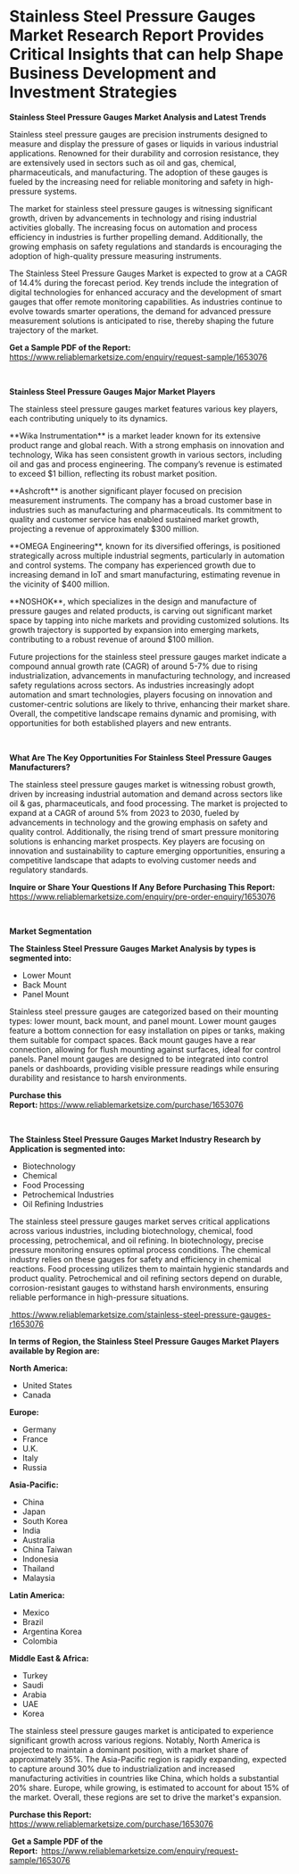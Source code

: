 <p><h1>Stainless Steel Pressure Gauges Market Research Report Provides Critical Insights that can help Shape Business Development and Investment Strategies</h1></p><p><strong>Stainless Steel Pressure Gauges Market Analysis and Latest Trends</strong></p>
<p><p>Stainless steel pressure gauges are precision instruments designed to measure and display the pressure of gases or liquids in various industrial applications. Renowned for their durability and corrosion resistance, they are extensively used in sectors such as oil and gas, chemical, pharmaceuticals, and manufacturing. The adoption of these gauges is fueled by the increasing need for reliable monitoring and safety in high-pressure systems.</p><p>The market for stainless steel pressure gauges is witnessing significant growth, driven by advancements in technology and rising industrial activities globally. The increasing focus on automation and process efficiency in industries is further propelling demand. Additionally, the growing emphasis on safety regulations and standards is encouraging the adoption of high-quality pressure measuring instruments.</p><p>The Stainless Steel Pressure Gauges Market is expected to grow at a CAGR of 14.4% during the forecast period. Key trends include the integration of digital technologies for enhanced accuracy and the development of smart gauges that offer remote monitoring capabilities. As industries continue to evolve towards smarter operations, the demand for advanced pressure measurement solutions is anticipated to rise, thereby shaping the future trajectory of the market.</p></p>
<p><strong>Get a Sample PDF of the Report:&nbsp;</strong> <a href="https://www.reliablemarketsize.com/enquiry/request-sample/1653076?utm_campaign=3033&utm_medium=2&utm_source=Github&utm_content=ia&utm_term=16042025&utm_id=stainless-steel-pressure-gauges">https://www.reliablemarketsize.com/enquiry/request-sample/1653076</a></p>
<p>&nbsp;</p>
<p><strong>Stainless Steel Pressure Gauges Major Market Players</strong></p>
<p><p>The stainless steel pressure gauges market features various key players, each contributing uniquely to its dynamics. </p><p>**Wika Instrumentation** is a market leader known for its extensive product range and global reach. With a strong emphasis on innovation and technology, Wika has seen consistent growth in various sectors, including oil and gas and process engineering. The company’s revenue is estimated to exceed $1 billion, reflecting its robust market position.</p><p>**Ashcroft** is another significant player focused on precision measurement instruments. The company has a broad customer base in industries such as manufacturing and pharmaceuticals. Its commitment to quality and customer service has enabled sustained market growth, projecting a revenue of approximately $300 million.</p><p>**OMEGA Engineering**, known for its diversified offerings, is positioned strategically across multiple industrial segments, particularly in automation and control systems. The company has experienced growth due to increasing demand in IoT and smart manufacturing, estimating revenue in the vicinity of $400 million.</p><p>**NOSHOK**, which specializes in the design and manufacture of pressure gauges and related products, is carving out significant market space by tapping into niche markets and providing customized solutions. Its growth trajectory is supported by expansion into emerging markets, contributing to a robust revenue of around $100 million.</p><p>Future projections for the stainless steel pressure gauges market indicate a compound annual growth rate (CAGR) of around 5-7% due to rising industrialization, advancements in manufacturing technology, and increased safety regulations across sectors. As industries increasingly adopt automation and smart technologies, players focusing on innovation and customer-centric solutions are likely to thrive, enhancing their market share. Overall, the competitive landscape remains dynamic and promising, with opportunities for both established players and new entrants.</p></p>
<p>&nbsp;</p>
<p><strong>What Are The Key Opportunities For Stainless Steel Pressure Gauges Manufacturers?</strong></p>
<p><p>The stainless steel pressure gauges market is witnessing robust growth, driven by increasing industrial automation and demand across sectors like oil & gas, pharmaceuticals, and food processing. The market is projected to expand at a CAGR of around 5% from 2023 to 2030, fueled by advancements in technology and the growing emphasis on safety and quality control. Additionally, the rising trend of smart pressure monitoring solutions is enhancing market prospects. Key players are focusing on innovation and sustainability to capture emerging opportunities, ensuring a competitive landscape that adapts to evolving customer needs and regulatory standards.</p></p>
<p><strong>Inquire or Share Your Questions If Any Before Purchasing This Report:</strong> <a href="https://www.reliablemarketsize.com/enquiry/pre-order-enquiry/1653076?utm_campaign=3033&utm_medium=2&utm_source=Github&utm_content=ia&utm_term=16042025&utm_id=stainless-steel-pressure-gauges">https://www.reliablemarketsize.com/enquiry/pre-order-enquiry/1653076</a></p>
<p>&nbsp;</p>
<p><strong>Market Segmentation</strong></p>
<p><strong>The Stainless Steel Pressure Gauges Market Analysis by types is segmented into:</strong></p>
<p><ul><li>Lower Mount</li><li>Back Mount</li><li>Panel Mount</li></ul></p>
<p><p>Stainless steel pressure gauges are categorized based on their mounting types: lower mount, back mount, and panel mount. Lower mount gauges feature a bottom connection for easy installation on pipes or tanks, making them suitable for compact spaces. Back mount gauges have a rear connection, allowing for flush mounting against surfaces, ideal for control panels. Panel mount gauges are designed to be integrated into control panels or dashboards, providing visible pressure readings while ensuring durability and resistance to harsh environments.</p></p>
<p><strong>Purchase this Report:&nbsp;</strong><a href="https://www.reliablemarketsize.com/purchase/1653076?utm_campaign=3033&utm_medium=2&utm_source=Github&utm_content=ia&utm_term=16042025&utm_id=stainless-steel-pressure-gauges">https://www.reliablemarketsize.com/purchase/1653076</a></p>
<p>&nbsp;</p>
<p><strong>The Stainless Steel Pressure Gauges Market Industry Research by Application is segmented into:</strong></p>
<p><ul><li>Biotechnology</li><li>Chemical</li><li>Food Processing</li><li>Petrochemical Industries</li><li>Oil Refining Industries</li></ul></p>
<p><p>The stainless steel pressure gauges market serves critical applications across various industries, including biotechnology, chemical, food processing, petrochemical, and oil refining. In biotechnology, precise pressure monitoring ensures optimal process conditions. The chemical industry relies on these gauges for safety and efficiency in chemical reactions. Food processing utilizes them to maintain hygienic standards and product quality. Petrochemical and oil refining sectors depend on durable, corrosion-resistant gauges to withstand harsh environments, ensuring reliable performance in high-pressure situations.</p></p>
<p><a href="https://www.reliablemarketsize.com/stainless-steel-pressure-gauges-r1653076?utm_campaign=3033&utm_medium=2&utm_source=Github&utm_content=ia&utm_term=16042025&utm_id=stainless-steel-pressure-gauges">&nbsp;https://www.reliablemarketsize.com/stainless-steel-pressure-gauges-r1653076</a></p>
<p><strong>In terms of Region, the Stainless Steel Pressure Gauges Market Players available by Region are:</strong></p>
<p>
    <p> <strong> North America: </strong>
        <ul>
            <li>United States</li>
            <li>Canada</li>
        </ul>
        </p> 
    <p> <strong> Europe: </strong>
        <ul>
            <li>Germany</li>
            <li>France</li>
            <li>U.K.</li>
            <li>Italy</li>
            <li>Russia</li>
        </ul>
        </p> 
    <p> <strong> Asia-Pacific: </strong>
        <ul>
            <li>China</li>
            <li>Japan</li>
            <li>South Korea</li>
            <li>India</li>
            <li>Australia</li>
            <li>China Taiwan</li>
            <li>Indonesia</li>
            <li>Thailand</li>
            <li>Malaysia</li>
        </ul>
        </p> 
    <p> <strong> Latin America: </strong>
        <ul>
            <li>Mexico</li>
            <li>Brazil</li>
            <li>Argentina Korea</li>
            <li>Colombia</li>
        </ul>
        </p> 
    <p> <strong> Middle East & Africa: </strong>
        <ul>
            <li>Turkey</li>
            <li>Saudi</li>
            <li>Arabia</li>
            <li>UAE</li>
            <li>Korea</li>
        </ul>
    </p>
    </p>
<p><p>The stainless steel pressure gauges market is anticipated to experience significant growth across various regions. Notably, North America is projected to maintain a dominant position, with a market share of approximately 35%. The Asia-Pacific region is rapidly expanding, expected to capture around 30% due to industrialization and increased manufacturing activities in countries like China, which holds a substantial 20% share. Europe, while growing, is estimated to account for about 15% of the market. Overall, these regions are set to drive the market's expansion.</p></p>
<p><strong>Purchase this Report: </strong><a href="https://www.reliablemarketsize.com/purchase/1653076?utm_campaign=3033&utm_medium=2&utm_source=Github&utm_content=ia&utm_term=16042025&utm_id=stainless-steel-pressure-gauges">https://www.reliablemarketsize.com/purchase/1653076</a></p>
<p>&nbsp;<strong>Get a Sample PDF of the Report:&nbsp;&nbsp;</strong><a href="https://www.reliablemarketsize.com/enquiry/request-sample/1653076?utm_campaign=3033&utm_medium=2&utm_source=Github&utm_content=ia&utm_term=16042025&utm_id=stainless-steel-pressure-gauges">https://www.reliablemarketsize.com/enquiry/request-sample/1653076</a></p>
<p><strong></strong></p>
<p><p></p><p></p><p></p></p>